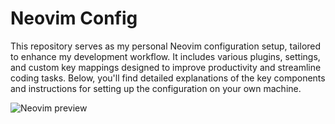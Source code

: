 # Neovim Config

This repository serves as my personal Neovim configuration setup, tailored to enhance my development workflow. It includes various plugins, settings, and custom key mappings designed to improve productivity and streamline coding tasks. Below, you'll find detailed explanations of the key components and instructions for setting up the configuration on your own machine.

![Neovim preview]('./docs/images/preview.png')


